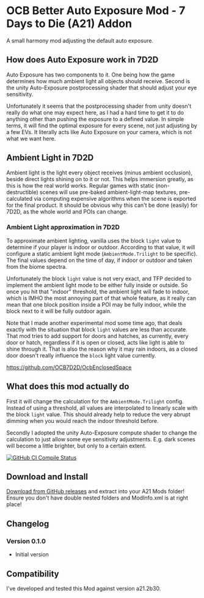 # OCB Better Auto Exposure Mod - 7 Days to Die (A21) Addon

A small harmony mod adjusting the default auto exposure.

## How does Auto Exposure work in 7D2D

Auto Exposure has two components to it. One being how the game determines how
much ambient light all objects should receive. Second is the unity Auto-Exposure
postprocessing shader that should adjust your eye sensitivity.

Unfortunately it seems that the postprocessing shader from unity doesn't really
do what one may expect here, as I had a hard time to get it to do anything other
than pushing the exposure to a defined value. In simple terms, it will find the
optimal exposure for every scene, not just adjusting by a few EVs. It literally
acts like Auto Exposure on your camera, which is not what we want here.

## Ambient Light in 7D2D

Ambient light is the light every object receives (minus ambient occlusion), beside
direct lights shining on to it or not. This helps immersion greatly, as this is how
the real world works. Regular games with static (non-destructible) scenes will use
pre-baked ambient-light-map textures, pre-calculated via computing expensive
algorithms when the scene is exported for the final product. It should be obvious
why this can't be done (easily) for 7D2D, as the whole world and POIs can change.

### Ambient Light approximation in 7D2D

To approximate ambient lighting, vanilla uses the block `light` value to determine
if your player is indoor or outdoor. According to that value, it will configure a
static ambient light mode (`AmbientMode.Trilight` to be specific). The final values
depend on the time of day, if indoor or outdoor and taken from the biome spectra.

Unfortunately the block `light` value is not very exact, and TFP decided to
implement the ambient light mode to be either fully inside or outside. So once
you hit that "indoor" threshold, the ambient light will fade to indoor, which
is IMHO the most annoying part of that whole feature, as it really can mean
that one block position inside a POI may be fully indoor, while the block
next to it will be fully outdoor again.

Note that I made another experimental mod some time ago, that deals exactly
with the situation that block `light` values are less than accurate. That
mod tries to add support for doors and hatches, as currently, every door or
hatch, regardless if it is open or closed, acts like light is able to shine
through it. That is also the reason why it may rain indoors, as a closed door
doesn't really influence the `block` light value currently.

https://github.com/OCB7D2D/OcbEnclosedSpace

## What does this mod actually do

First it will change the calculation for the `AmbientMode.Trilight` config.
Instead of using a threshold, all values are interpolated to linearly scale
with the block `light` value. This should already help to reduce the very
abrupt dimming when you would reach the indoor threshold before.

Secondly I adopted the unity Auto-Exposure compute shader to change the
calculation to just allow some eye sensitivity adjustments. E.g. dark
scenes will become a little brighter, but only to a certain extent.

[![GitHub CI Compile Status][4]][3]

## Download and Install

[Download from GitHub releases][2] and extract into your A21 Mods folder!  
Ensure you don't have double nested folders and ModInfo.xml is at right place!

## Changelog

### Version 0.1.0

- Initial version

## Compatibility

I've developed and tested this Mod against version a21.2b30.

[1]: https://github.com/OCB7D2D/OcbAutoExposure
[2]: https://github.com/OCB7D2D/OcbAutoExposure/releases
[3]: https://github.com/OCB7D2D/OcbAutoExposure/actions/workflows/ci.yml
[4]: https://github.com/OCB7D2D/OcbAutoExposure/actions/workflows/ci.yml/badge.svg
